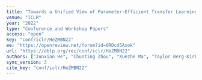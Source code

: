 ```yaml
---
title: "Towards a Unified View of Parameter-Efficient Transfer Learning."
venue: "ICLR"
year: "2022"
type: "Conference and Workshop Papers"
access: "open"
key: "conf/iclr/HeZMBN22"
ee: "https://openreview.net/forum?id=0RDcd5Axok"
url: "https://dblp.org/rec/conf/iclr/HeZMBN22"
authors: ["Junxian He", "Chunting Zhou", "Xuezhe Ma", "Taylor Berg-Kirkpatrick", "Graham Neubig"]
sync_version: 3
cite_key: "conf/iclr/HeZMBN22"
---
```

